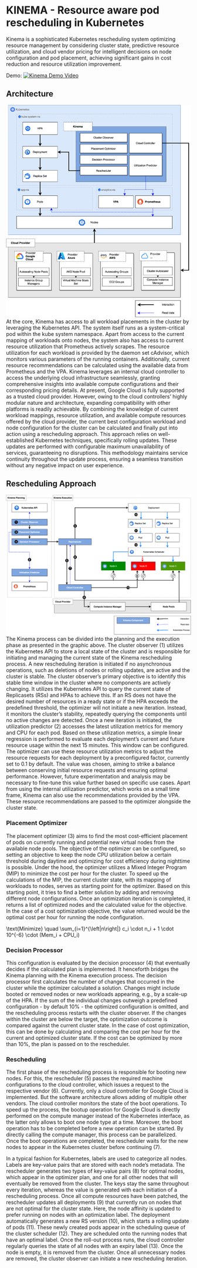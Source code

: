 # KINEMA - Resource aware pod rescheduling in Kubernetes

Kinema is a sophisticated Kubernetes rescheduling system optimizing resource management by considering cluster state, predictive resource utilization, and cloud vendor pricing for intelligent decisions on node configuration and pod placement, achieving significant gains in cost reduction and resource utilization improvement.

Demo: 
[![Kinema Demo Video](img.youtube.com/vi/COywXBPQTlI/0.jpg)](https://www.youtube.com/watch?v=COywXBPQTlI) 

## Architecture 
![ALT TEXT](docs/architecture_overview.png)
At the core, Kinema has access to all workload placements in the cluster by leveraging the Kubernetes API. The system itself runs as a system-critical pod within the kube system namespace.
Apart from access to the current mapping of workloads onto nodes, the system also has access to current resource utilization that Prometheus actively scrapes. The resource utilization for each workload is provided by the daemon set cAdvisor, which monitors various parameters of the running containers. Additionally, current resource recommendations can be calculated using the available data from Prometheus and the VPA.
Kinema leverages an internal cloud controller to access the underlying cloud infrastructure seamlessly, granting comprehensive insights into available compute configurations and their corresponding pricing details. At present, Google Cloud is fully supported as a trusted cloud provider. However, owing to the cloud controllers’ highly modular nature and architecture, expanding compatibility with other platforms is readily achievable.
By combining the knowledge of current workload mappings, resource utilization, and available compute resources offered by the cloud provider, the current best configuration workload and node configuration for the cluster can be calculated and finally put into action using a rescheduling approach. This approach relies on well-established Kubernetes techniques, specifically rolling updates. These updates are performed with configurable maximum unavailability of services, guaranteeing no disruptions. This methodology maintains service continuity throughout the update process, ensuring a seamless transition without any negative impact on user experience.  

## Rescheduling Approach  
![ALT TEXT](docs/rescheduling_sequence.png)
The Kinema process can be divided into the planning and the execution phase as presented in the graphic above.
The cluster observer (1) utilizes the Kubernetes API to store a local state of the cluster and is responsible for initiating and managing the current state of the Kinema rescheduling process. A new rescheduling iteration is initiated if no asynchronous operations, such as deletions of nodes or rolling updates, are active and the cluster is stable. The cluster observer’s primary objective is to identify this stable time window in the cluster where no components are actively changing. It utilizes the Kubernetes API to query the current state of Replicasets (RSs) and HPAs to achieve this. If an RS does not have the desired number of resources in a ready state or if the HPA exceeds the predefined threshold, the optimizer will not initiate a new iteration. Instead, it monitors the cluster’s stability, repeatedly querying the components until no active changes are detected.
Once a new iteration is initiated, the utilization predictor (2) accesses the latest utilization metrics for memory and CPU for each pod. Based on these utilization metrics, a simple linear regression is performed to evaluate each deployment’s current and future resource usage within the next 15 minutes. This window can be configured. The optimizer can use these resource utilization metrics to adjust the resource requests for each deployment by a preconfigured factor, currently set to 0.1 by default. The value was chosen, aiming to strike a balance between conserving initial resource requests and ensuring optimal performance. However, future experimentation and analysis may be necessary to fine-tune this value further based on specific use cases. Apart from using the internal utilization predictor, which works on a small time frame, Kinema can also use the recommendations provided by the VPA. These resource recommendations are passed to the optimizer alongside the cluster state. 

### Placement Optimizer 
The placement optimizer (3) aims to find the most cost-efficient placement of pods on currently running and potential new virtual nodes from the available node pools. The objective of the optimizer can be configured, so setting an objective to keep the node CPU utilization below a certain threshold during daytime and optimizing for cost efficiency during nighttime is possible. Under the hood, the optimizer utilizes a Mixed Integer Program (MIP) to minimize the cost per hour for the cluster. To speed up the calculations of the MIP, the current cluster state, with its mapping of workloads to nodes, serves as starting point for the optimizer. Based on this starting point, it tries to find a better solution by adding and removing different node configurations. Once an optimization iteration is completed, it returns a list of optimized nodes and the calculated value for the objective. In the case of a cost optimization objective, the value returned would be the optimal cost per hour for running the node configuration. 

\text{Minimize} \quad \sum_{i=1}^{\left|n\right|} c_i \cdot n_i + 1 \cdot 10^{-6} \cdot (Mem_i + CPU_i)


### Decision Processor 
This configuration is evaluated by the decision processor (4) that eventually decides if the calculated plan is implemented. It henceforth bridges the Kinema planning with the Kinema execution process. The decision processor first calculates the number of changes that occurred in the cluster while the optimizer calculated a solution. Changes might include booted or removed nodes or new workloads appearing, e.g., by a scale-up of the HPA. If the sum of the individual changes outweigh a predefined configuration - by default 10% - the optimized configuration is omitted, and the rescheduling process restarts with the cluster observer. If the changes within the cluster are below the target, the optimization outcome is compared against the current cluster state. In the case of cost optimization, this can be done by calculating and comparing the cost per hour for the current and optimized cluster state. If the cost can be optimized by more than 10%, the plan is passed on to the rescheduler.

### Rescheduling 
The first phase of the rescheduling process is responsible for booting new nodes. For this, the rescheduler (5) passes the required machine configurations to the cloud controller, which issues a request to the respective vendor (6). Currently, only a cloud controller for Google Cloud is implemented. But the software architecture allows adding of multiple other vendors. The cloud controller monitors the state of the boot operations. To speed up the process, the bootup operation for Google Cloud is directly performed on the compute manager instead of the Kubernetes interface, as the latter only allows to boot one node type at a time. Moreover, the boot operation has to be completed before a new operation can be started. By directly calling the compute manager, this process can be parallelized. Once the boot operations are completed, the rescheduler waits for the new nodes to appear in the Kubernetes cluster before continuing (7). 

In a typical fashion for Kubernetes, labels are used to categorize all nodes. Labels are key-value pairs that are stored with each node’s metadata. The rescheduler generates two types of key-value pairs (8) for optimal nodes, which appear in the optimizer plan, and one for all other nodes that will eventually be removed from the cluster. The keys stay the same throughout every iteration, whereas the value is generated with each initiation of a rescheduling process.
Once all compute resources have been patched, the rescheduler updates all deployments (9) that currently run on nodes that are not optimal for the cluster state. Here, the node affinity is updated to prefer running on nodes with an optimization label. The deployment automatically generates a new RS version (10), which starts a rolling update of pods (11). These newly created pods appear in the scheduling queue of the cluster scheduler (12). They are scheduled onto the running nodes that have an optimal label.
Once the roll-out process runs, the cloud controller regularly queries the state of all nodes with an expiry label (13). Once the node is empty, it is removed from the cluster. Once all unnecessary nodes are removed, the cluster observer can initiate a new rescheduling iteration.

